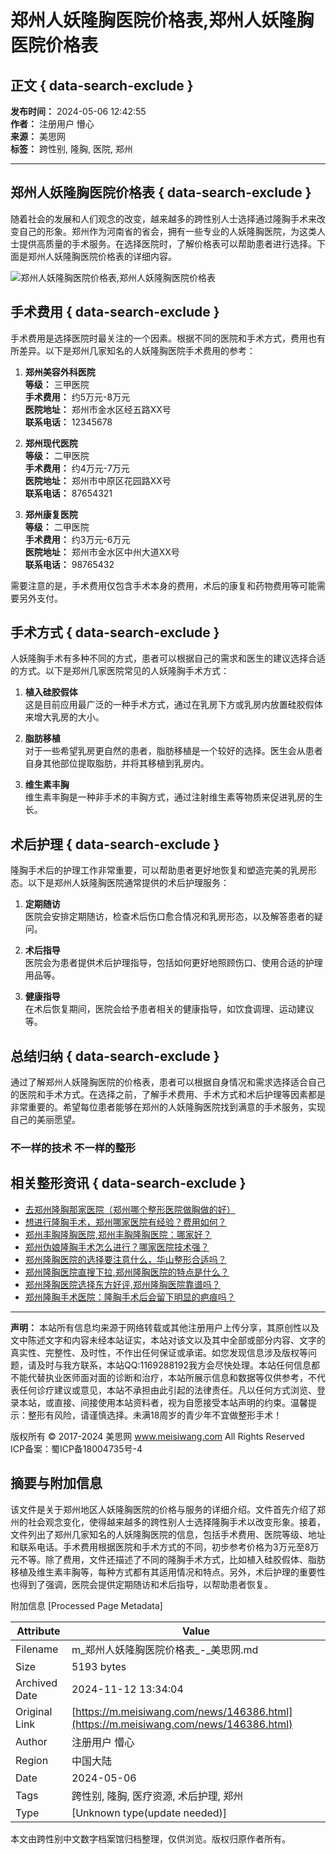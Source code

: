 # 郑州人妖隆胸医院价格表,郑州人妖隆胸医院价格表

## 正文 { data-search-exclude }


**发布时间：** 2024-05-06 12:42:55  
**作者：** 注册用户 懵心  
**来源：** 美思网  
**标签：** 跨性别, 隆胸, 医院, 郑州  

---

## 郑州人妖隆胸医院价格表 { data-search-exclude }

随着社会的发展和人们观念的改变，越来越多的跨性别人士选择通过隆胸手术来改变自己的形象。郑州作为河南省的省会，拥有一些专业的人妖隆胸医院，为这类人士提供高质量的手术服务。在选择医院时，了解价格表可以帮助患者进行选择。下面是郑州人妖隆胸医院价格表的详细内容。

![郑州人妖隆胸医院价格表,郑州人妖隆胸医院价格表](https://ruli-app-admin.oss-cn-shanghai.aliyuncs.com/gallerys/3f/33/3f33d0c29c80a96bc70437db86395088.webp)

## 手术费用 { data-search-exclude }

手术费用是选择医院时最关注的一个因素。根据不同的医院和手术方式，费用也有所差异。以下是郑州几家知名的人妖隆胸医院手术费用的参考：

1. **郑州美容外科医院**  
   **等级：** 三甲医院  
   **手术费用：** 约5万元-8万元  
   **医院地址：** 郑州市金水区经五路XX号  
   **联系电话：** 12345678  

2. **郑州现代医院**  
   **等级：** 二甲医院  
   **手术费用：** 约4万元-7万元  
   **医院地址：** 郑州市中原区花园路XX号  
   **联系电话：** 87654321  

3. **郑州康复医院**  
   **等级：** 二甲医院  
   **手术费用：** 约3万元-6万元  
   **医院地址：** 郑州市金水区中州大道XX号  
   **联系电话：** 98765432  

需要注意的是，手术费用仅包含手术本身的费用，术后的康复和药物费用等可能需要另外支付。

## 手术方式 { data-search-exclude }

人妖隆胸手术有多种不同的方式，患者可以根据自己的需求和医生的建议选择合适的方式。以下是郑州几家医院常见的人妖隆胸手术方式：

1. **植入硅胶假体**  
   这是目前应用最广泛的一种手术方式，通过在乳房下方或乳房内放置硅胶假体来增大乳房的大小。

2. **脂肪移植**  
   对于一些希望乳房更自然的患者，脂肪移植是一个较好的选择。医生会从患者自身其他部位提取脂肪，并将其移植到乳房内。

3. **维生素丰胸**  
   维生素丰胸是一种非手术的丰胸方式，通过注射维生素等物质来促进乳房的生长。

## 术后护理 { data-search-exclude }

隆胸手术后的护理工作非常重要，可以帮助患者更好地恢复和塑造完美的乳房形态。以下是郑州人妖隆胸医院通常提供的术后护理服务：

1. **定期随访**  
   医院会安排定期随访，检查术后伤口愈合情况和乳房形态，以及解答患者的疑问。

2. **术后指导**  
   医院会为患者提供术后护理指导，包括如何更好地照顾伤口、使用合适的护理用品等。

3. **健康指导**  
   在术后恢复期间，医院会给予患者相关的健康指导，如饮食调理、运动建议等。

## 总结归纳 { data-search-exclude }

通过了解郑州人妖隆胸医院的价格表，患者可以根据自身情况和需求选择适合自己的医院和手术方式。在选择之前，了解手术费用、手术方式和术后护理等因素都是非常重要的。希望每位患者能够在郑州的人妖隆胸医院找到满意的手术服务，实现自己的美丽愿望。

### 不一样的技术 不一样的整形

## 相关整形资讯 { data-search-exclude }

- [去郑州隆胸那家医院（郑州哪个整形医院做胸做的好）](/news/28569.html)
- [想进行隆胸手术，郑州哪家医院有经验？费用如何？](/news/144853.html)
- [郑州丰胸隆胸医院,郑州丰胸隆胸医院：哪家好？](/news/146384.html)
- [郑州伪娘隆胸手术怎么进行？哪家医院技术强？](/news/146388.html)
- [郑州隆胸医院的选择要注意什么，华山整形合适吗？](/news/146611.html)
- [郑州隆胸医院直搜下拉,郑州隆胸医院的特点是什么？](/news/146613.html)
- [郑州隆胸医院选择东方好评,郑州隆胸医院靠谱吗？](/news/146622.html)
- [郑州隆胸手术医院：隆胸手术后会留下明显的疤痕吗？](/news/146656.html)

---

**声明：** 本站所有信息均来源于网络转载或其他注册用户上传分享，其原创性以及文中陈述文字和内容未经本站证实，本站对该文以及其中全部或部分内容、文字的真实性、完整性、及时性，不作出任何保证或承诺。如您发现信息涉及版权等问题，请及时与我方联系，本站QQ:1169288192我方会尽快处理。本站任何信息都不能代替执业医师面对面的诊断和治疗，本站所展示信息和数据等仅供参考，不代表任何诊疗建议或意见，本站不承担由此引起的法律责任。凡以任何方式浏览、登录本站，或直接、间接使用本站资料者，视为自愿接受本站声明的约束。温馨提示：整形有风险，请谨慎选择。未满18周岁的青少年不宜做整形手术！  

版权所有 © 2017-2024 美思网 www.meisiwang.com All Rights Reserved  
ICP备案：蜀ICP备18004735号-4

## 摘要与附加信息

<!-- tcd_abstract -->
该文件是关于郑州地区人妖隆胸医院的价格与服务的详细介绍。文件首先介绍了郑州的社会观念变化，使得越来越多的跨性别人士选择隆胸手术以改变形象。接着，文件列出了郑州几家知名的人妖隆胸医院的信息，包括手术费用、医院等级、地址和联系电话。手术费用根据医院和手术方式的不同，初步参考价格为3万元至8万元不等。除了费用，文件还描述了不同的隆胸手术方式，比如植入硅胶假体、脂肪移植及维生素丰胸等，每种方式都有其适用情况和特点。另外，术后护理的重要性也得到了强调，医院会提供定期随访和术后指导，以帮助患者恢复。
<!-- tcd_abstract_end -->

附加信息 [Processed Page Metadata]

| Attribute       | Value                                  |
|-----------------|----------------------------------------|
| Filename        | m_郑州人妖隆胸医院价格表_-_美思网.md                             |
| Size            | 5193 bytes                           |
| Archived Date   | 2024-11-12 13:34:04                             |
| Original Link   | [https://m.meisiwang.com/news/146386.html](https://m.meisiwang.com/news/146386.html)                       |
| Author          | 注册用户 懵心                               |
| Region          | 中国大陆                               |
| Date            | 2024-05-06                                 |
| Tags            | 跨性别, 隆胸, 医疗资源, 术后护理, 郑州                                 |
| Type            | [Unknown type(update needed)]                                 |
<!-- tcd_table_end -->

本文由跨性别中文数字档案馆归档整理，仅供浏览。版权归原作者所有。
